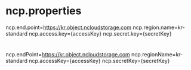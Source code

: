 # ncp.properties

ncp.end.point=https://kr.object.ncloudstorage.com
ncp.region.name=kr-standard
ncp.access.key={accessKey}
ncp.secret.key={secretKey}

#

ncp.endPoint=https://kr.object.ncloudstorage.com
ncp.regionName=kr-standard
ncp.accessKey={accessKey}
ncp.secretKey={secretKey}